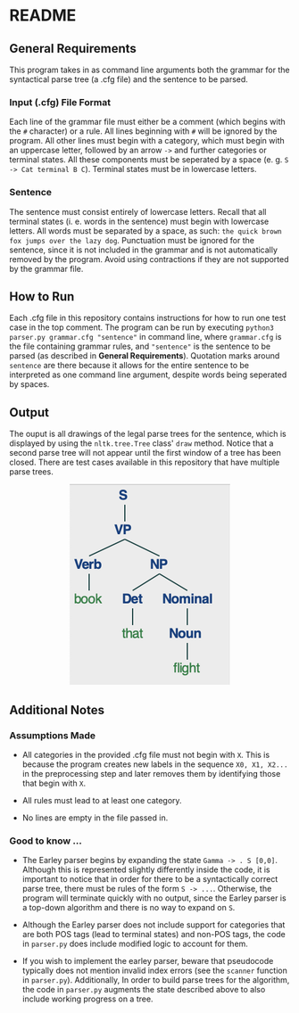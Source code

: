 # README

## General Requirements

This program takes in as command line arguments both the grammar for the syntactical parse tree (a .cfg file) and the sentence to be parsed.

### Input (.cfg) File Format

Each line of the grammar file must either be a comment (which begins with the `#` character) or a rule.
All lines beginning with `#` will be ignored by the program.
All other lines must begin with a category, which must begin with an uppercase letter, followed by an arrow `->` and further categories or terminal states.
All these components must be seperated by a space (e. g. `S -> Cat terminal B C`).
Terminal states must be in lowercase letters.


### Sentence
The sentence must consist entirely of lowercase letters.
Recall that all terminal states (i. e. words in the sentence) must begin with lowercase letters.
All words must be separated by a space, as such: `the quick brown fox jumps over the lazy dog`.
Punctuation must be ignored for the sentence, since it is not included in the grammar and is not automatically removed by the program.
Avoid using contractions if they are not supported by the grammar file.


## How to Run

Each .cfg file in this repository contains instructions for how to run one test case in the top comment.
The program can be run by executing `python3 parser.py grammar.cfg "sentence"` in command line, where `grammar.cfg` is the file containing grammar rules, and `"sentence"` is the sentence to be parsed (as described in **General Requirements**).
Quotation marks around `sentence` are there because it allows for the entire sentence to be interpreted as one command line argument, despite words being seperated by spaces.


## Output

The ouput is all drawings of the legal parse trees for the sentence, which is displayed by using the `nltk.tree.Tree` class' `draw` method.
Notice that a second parse tree will not appear until the first window of a tree has been closed.
There are test cases available in this repository that have multiple parse trees.
<p align="center"> <img src="pics/tree.png" alt="Example Parse Tree"></p>

## Additional Notes

### Assumptions Made

* All categories in the provided .cfg file must not begin with `X`.
This is because the program creates new labels in the sequence `X0, X1, X2...` in the preprocessing step and later removes them by identifying those that begin with `X`.

* All rules must lead to at least one category.

* No lines are empty in the file passed in.

### Good to know ...

* The Earley parser begins by expanding the state `Gamma -> . S [0,0]`.
Although this is represented slightly differently inside the code, it is important to notice that in order for there to be a syntactically correct parse tree, there must be rules of the form `S -> ...`.
Otherwise, the program will terminate quickly with no output, since the Earley parser is a top-down algorithm and there is no way to expand on `S`.

* Although the Earley parser does not include support for categories that are both POS tags (lead to terminal states) and non-POS tags, the code in `parser.py` does include modified logic to account for them.

* If you wish to implement the earley parser, beware that pseudocode typically does not mention invalid index errors (see the `scanner` function in `parser.py`).
Additionally, In order to build parse trees for the algorithm, the code in `parser.py` augments the state described above to also include working progress on a tree.
